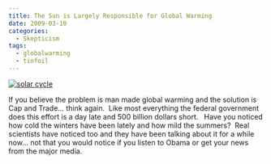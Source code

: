 ```yaml
---
title: The Sun is Largely Responsible for Global Warming
date: 2009-03-10
categories:
  - Skepticism
tags:
  - globalwarming
  - tinfoil
---
```


[![solar cycle](/pics/inline_solarcycle1.gif)](/pics/solarcycle1.gif)

If you believe the problem is man made global warming and the solution is Cap and Trade… think again.  Like most everything the federal government does this effort is a day late and 500 billion dollars short.   Have you noticed how cold the winters have been lately and how mild the summers?  Real scientists have noticed too and they have been talking about it for a while now… not that you would notice if you listen to Obama or get your news from the major media.

